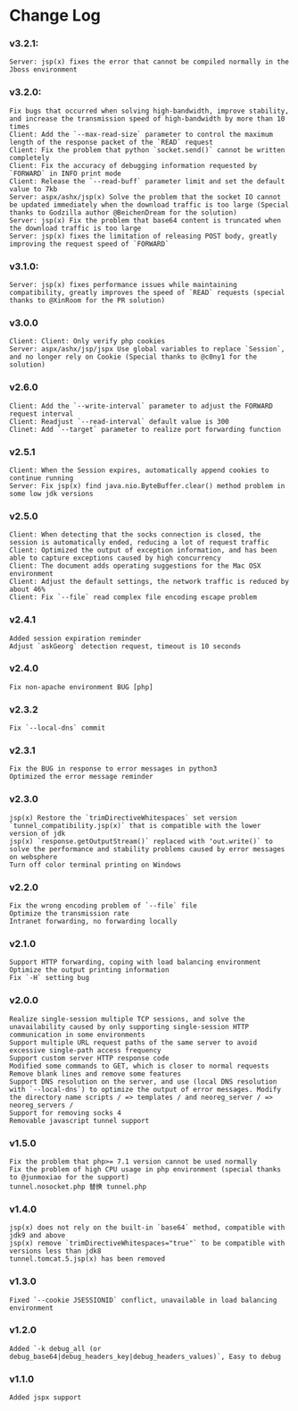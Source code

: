 # Change Log

### v3.2.1:
    Server: jsp(x) fixes the error that cannot be compiled normally in the Jboss environment

### v3.2.0:
    Fix bugs that occurred when solving high-bandwidth, improve stability, and increase the transmission speed of high-bandwidth by more than 10 times
    Client: Add the `--max-read-size` parameter to control the maximum length of the response packet of the `READ` request
    Client: Fix the problem that python `socket.send()` cannot be written completely
    Client: Fix the accuracy of debugging information requested by `FORWARD` in INFO print mode
    Client: Release the `--read-buff` parameter limit and set the default value to 7kb
    Server: aspx/ashx/jsp(x) Solve the problem that the socket IO cannot be updated immediately when the download traffic is too large (Special thanks to Godzilla author @BeichenDream for the solution)
    Server: jsp(x) Fix the problem that base64 content is truncated when the download traffic is too large
    Server: jsp(x) fixes the limitation of releasing POST body, greatly improving the request speed of `FORWARD`

### v3.1.0:
    Server: jsp(x) fixes performance issues while maintaining compatibility, greatly improves the speed of `READ` requests (special thanks to @XinRoom for the PR solution)

### v3.0.0
    Client: Client: Only verify php cookies
    Server: aspx/ashx/jsp/jspx Use global variables to replace `Session`, and no longer rely on Cookie (Special thanks to @c0ny1 for the solution)

### v2.6.0
    Client: Add the `--write-interval` parameter to adjust the FORWARD request interval
    Client: Readjust `--read-interval` default value is 300
    Clinet: Add `--target` parameter to realize port forwarding function

### v2.5.1
    Client: When the Session expires, automatically append cookies to continue running
    Server: Fix jsp(x) find java.nio.ByteBuffer.clear() method problem in some low jdk versions

### v2.5.0
    Client: When detecting that the socks connection is closed, the session is automatically ended, reducing a lot of request traffic
    Client: Optimized the output of exception information, and has been able to capture exceptions caused by high concurrency
    Client: The document adds operating suggestions for the Mac OSX environment
    Client: Adjust the default settings, the network traffic is reduced by about 46%
    Client: Fix `--file` read complex file encoding escape problem 

### v2.4.1
    Added session expiration reminder
    Adjust `askGeorg` detection request, timeout is 10 seconds

### v2.4.0
    Fix non-apache environment BUG [php]

### v2.3.2
    Fix `--local-dns` commit

### v2.3.1
    Fix the BUG in response to error messages in python3
    Optimized the error message reminder

### v2.3.0
    jsp(x) Restore the `trimDirectiveWhitespaces` set version `tunnel_compatibility.jsp(x)` that is compatible with the lower version of jdk
    jsp(x) `response.getOutputStream()` replaced with ʻout.write()` to solve the performance and stability problems caused by error messages on websphere
    Turn off color terminal printing on Windows

### v2.2.0
    Fix the wrong encoding problem of `--file` file
    Optimize the transmission rate
    Intranet forwarding, no forwarding locally

### v2.1.0
    Support HTTP forwarding, coping with load balancing environment
    Optimize the output printing information
    Fix `-H` setting bug

### v2.0.0
    Realize single-session multiple TCP sessions, and solve the unavailability caused by only supporting single-session HTTP communication in some environments
    Support multiple URL request paths of the same server to avoid excessive single-path access frequency
    Support custom server HTTP response code
    Modified some commands to GET, which is closer to normal requests
    Remove blank lines and remove some features
    Support DNS resolution on the server, and use (local DNS resolution with `--local-dns`) to optimize the output of error messages. Modify the directory name scripts / => templates / and neoreg_server / => neoreg_servers /
    Support for removing socks 4
    Removable javascript tunnel support

### v1.5.0
    Fix the problem that php>= 7.1 version cannot be used normally
    Fix the problem of high CPU usage in php environment (special thanks to @junmoxiao for the support)
    tunnel.nosocket.php 替换 tunnel.php

### v1.4.0
    jsp(x) does not rely on the built-in `base64` method, compatible with jdk9 and above
    jsp(x) remove `trimDirectiveWhitespaces="true"` to be compatible with versions less than jdk8
    tunnel.tomcat.5.jsp(x) has been removed

### v1.3.0
    Fixed `--cookie JSESSIONID` conflict, unavailable in load balancing environment

### v1.2.0
    Added `-k debug_all (or debug_base64|debug_headers_key|debug_headers_values)`, Easy to debug

### v1.1.0
    Added jspx support

